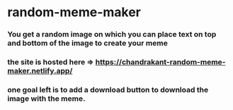 # random-meme-maker

### You get a random image on which you can place text on top and bottom of the image to create your meme

### the site is hosted here => https://chandrakant-random-meme-maker.netlify.app/

### one goal left is to add a download button to download the image with the meme.
